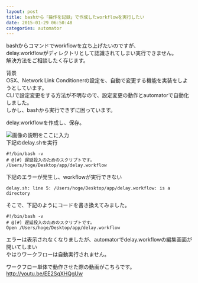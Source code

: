 ```yaml
---
layout: post
title: bashから「操作を記録」で作成したworkflowを実行したい
date: 2015-01-29 06:50:48
categories: automator
---
```

<!-- {% raw %} -->
<p>bashからコマンドでworkfiowを立ち上げたいのですが、<br>
delay.workflowがディレクトリとして認識されてしまい実行できません。<br>
解決方法をご相談したく存じます。</p>

<p>背景<br>
OSX、Network Link Conditionerの設定を、自動で変更する機能を実装をしようとしています。<br>
CLIで設定変更をする方法が不明なので、設定変更の動作とautomatorで自動化しました。<br>
しかし、bashから実行できずに困っています。</p>

<p>delay.workflowを作成し、保存。</p>

<p><img src="https://i.stack.imgur.com/LPRRG.png" alt="画像の説明をここに入力"><br>
下記のdelay.shを実行</p>

<pre><code>#!/bin/bash -v
# @(#) 遅延投入のためのスクリプトです。
/Users/hoge/Desktop/app/delay.workflow
</code></pre>

<p>下記のエラーが発生し、workflowが実行できない</p>

<pre><code>delay.sh: line 5: /Users/hoge/Desktop/app/delay.workflow: is a directory
</code></pre>

<p>そこで、下記のようにコードを書き換えてみました。</p>

<pre><code>#!/bin/bash -v
# @(#) 遅延投入のためのスクリプトです。
Open /Users/hoge/Desktop/app/delay.workflow
</code></pre>

<p>エラーは表示されなくなりましたが、automatorでdelay.workflowの編集画面が開いてしまい<br>
やはりワークフローは自動実行されません。</p>

<p>ワークフロー単体で動作させた際の動画がこちらです。<br>
<a href="http://youtu.be/EE2SqXHQgUw" rel="nofollow noreferrer">http://youtu.be/EE2SqXHQgUw</a></p>
<!-- {% endraw %} -->
